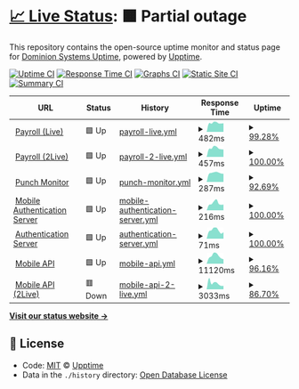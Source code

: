 # [📈 Live Status](https://dominion-it.github.io/upptime): <!--live status--> **🟧 Partial outage**

This repository contains the open-source uptime monitor and status page for [Dominion Systems Uptime](https://dominion-it.github.io/uptime), powered by [Upptime](https://github.com/upptime/upptime).

[![Uptime CI](https://github.com/koj-co/upptime/workflows/Uptime%20CI/badge.svg)](https://github.com/koj-co/upptime/actions?query=workflow%3A%22Uptime+CI%22)
[![Response Time CI](https://github.com/koj-co/upptime/workflows/Response%20Time%20CI/badge.svg)](https://github.com/koj-co/upptime/actions?query=workflow%3A%22Response+Time+CI%22)
[![Graphs CI](https://github.com/koj-co/upptime/workflows/Graphs%20CI/badge.svg)](https://github.com/koj-co/upptime/actions?query=workflow%3A%22Graphs+CI%22)
[![Static Site CI](https://github.com/koj-co/upptime/workflows/Static%20Site%20CI/badge.svg)](https://github.com/koj-co/upptime/actions?query=workflow%3A%22Static+Site+CI%22)
[![Summary CI](https://github.com/koj-co/upptime/workflows/Summary%20CI/badge.svg)](https://github.com/koj-co/upptime/actions?query=workflow%3A%22Summary+CI%22)

<!--start: status pages-->
<!-- This summary is generated by Upptime (https://github.com/upptime/upptime) -->
<!-- Do not edit this manually, your changes will be overwritten -->
<!-- prettier-ignore -->
| URL | Status | History | Response Time | Uptime |
| --- | ------ | ------- | ------------- | ------ |
| <img alt="" src="https://favicons.githubusercontent.com/live.dominionsystems.com" height="13"> [Payroll (Live)](https://live.dominionsystems.com/Payroll/applicantPostingListNL.aspx?code=time) | 🟩 Up | [payroll-live.yml](https://github.com/dominion-it/uptime/commits/HEAD/history/payroll-live.yml) | <details><summary><img alt="Response time graph" src="./graphs/payroll-live/response-time-week.png" height="20"> 482ms</summary><br><a href="https://dominion-it.github.io/uptime/history/payroll-live"><img alt="Response time 620" src="https://img.shields.io/endpoint?url=https%3A%2F%2Fraw.githubusercontent.com%2Fdominion-it%2Fuptime%2FHEAD%2Fapi%2Fpayroll-live%2Fresponse-time.json"></a><br><a href="https://dominion-it.github.io/uptime/history/payroll-live"><img alt="24-hour response time 484" src="https://img.shields.io/endpoint?url=https%3A%2F%2Fraw.githubusercontent.com%2Fdominion-it%2Fuptime%2FHEAD%2Fapi%2Fpayroll-live%2Fresponse-time-day.json"></a><br><a href="https://dominion-it.github.io/uptime/history/payroll-live"><img alt="7-day response time 482" src="https://img.shields.io/endpoint?url=https%3A%2F%2Fraw.githubusercontent.com%2Fdominion-it%2Fuptime%2FHEAD%2Fapi%2Fpayroll-live%2Fresponse-time-week.json"></a><br><a href="https://dominion-it.github.io/uptime/history/payroll-live"><img alt="30-day response time 448" src="https://img.shields.io/endpoint?url=https%3A%2F%2Fraw.githubusercontent.com%2Fdominion-it%2Fuptime%2FHEAD%2Fapi%2Fpayroll-live%2Fresponse-time-month.json"></a><br><a href="https://dominion-it.github.io/uptime/history/payroll-live"><img alt="1-year response time 620" src="https://img.shields.io/endpoint?url=https%3A%2F%2Fraw.githubusercontent.com%2Fdominion-it%2Fuptime%2FHEAD%2Fapi%2Fpayroll-live%2Fresponse-time-year.json"></a></details> | <details><summary><a href="https://dominion-it.github.io/uptime/history/payroll-live">99.28%</a></summary><a href="https://dominion-it.github.io/uptime/history/payroll-live"><img alt="All-time uptime 99.81%" src="https://img.shields.io/endpoint?url=https%3A%2F%2Fraw.githubusercontent.com%2Fdominion-it%2Fuptime%2FHEAD%2Fapi%2Fpayroll-live%2Fuptime.json"></a><br><a href="https://dominion-it.github.io/uptime/history/payroll-live"><img alt="24-hour uptime 97.16%" src="https://img.shields.io/endpoint?url=https%3A%2F%2Fraw.githubusercontent.com%2Fdominion-it%2Fuptime%2FHEAD%2Fapi%2Fpayroll-live%2Fuptime-day.json"></a><br><a href="https://dominion-it.github.io/uptime/history/payroll-live"><img alt="7-day uptime 99.28%" src="https://img.shields.io/endpoint?url=https%3A%2F%2Fraw.githubusercontent.com%2Fdominion-it%2Fuptime%2FHEAD%2Fapi%2Fpayroll-live%2Fuptime-week.json"></a><br><a href="https://dominion-it.github.io/uptime/history/payroll-live"><img alt="30-day uptime 99.83%" src="https://img.shields.io/endpoint?url=https%3A%2F%2Fraw.githubusercontent.com%2Fdominion-it%2Fuptime%2FHEAD%2Fapi%2Fpayroll-live%2Fuptime-month.json"></a><br><a href="https://dominion-it.github.io/uptime/history/payroll-live"><img alt="1-year uptime 99.81%" src="https://img.shields.io/endpoint?url=https%3A%2F%2Fraw.githubusercontent.com%2Fdominion-it%2Fuptime%2FHEAD%2Fapi%2Fpayroll-live%2Fuptime-year.json"></a></details>
| <img alt="" src="https://favicons.githubusercontent.com/2live.dominionsystems.com" height="13"> [Payroll (2Live)](https://2live.dominionsystems.com/Payroll/applicantPostingListNL.aspx?code=time) | 🟩 Up | [payroll-2-live.yml](https://github.com/dominion-it/uptime/commits/HEAD/history/payroll-2-live.yml) | <details><summary><img alt="Response time graph" src="./graphs/payroll-2-live/response-time-week.png" height="20"> 457ms</summary><br><a href="https://dominion-it.github.io/uptime/history/payroll-2-live"><img alt="Response time 565" src="https://img.shields.io/endpoint?url=https%3A%2F%2Fraw.githubusercontent.com%2Fdominion-it%2Fuptime%2FHEAD%2Fapi%2Fpayroll-2-live%2Fresponse-time.json"></a><br><a href="https://dominion-it.github.io/uptime/history/payroll-2-live"><img alt="24-hour response time 393" src="https://img.shields.io/endpoint?url=https%3A%2F%2Fraw.githubusercontent.com%2Fdominion-it%2Fuptime%2FHEAD%2Fapi%2Fpayroll-2-live%2Fresponse-time-day.json"></a><br><a href="https://dominion-it.github.io/uptime/history/payroll-2-live"><img alt="7-day response time 457" src="https://img.shields.io/endpoint?url=https%3A%2F%2Fraw.githubusercontent.com%2Fdominion-it%2Fuptime%2FHEAD%2Fapi%2Fpayroll-2-live%2Fresponse-time-week.json"></a><br><a href="https://dominion-it.github.io/uptime/history/payroll-2-live"><img alt="30-day response time 444" src="https://img.shields.io/endpoint?url=https%3A%2F%2Fraw.githubusercontent.com%2Fdominion-it%2Fuptime%2FHEAD%2Fapi%2Fpayroll-2-live%2Fresponse-time-month.json"></a><br><a href="https://dominion-it.github.io/uptime/history/payroll-2-live"><img alt="1-year response time 565" src="https://img.shields.io/endpoint?url=https%3A%2F%2Fraw.githubusercontent.com%2Fdominion-it%2Fuptime%2FHEAD%2Fapi%2Fpayroll-2-live%2Fresponse-time-year.json"></a></details> | <details><summary><a href="https://dominion-it.github.io/uptime/history/payroll-2-live">100.00%</a></summary><a href="https://dominion-it.github.io/uptime/history/payroll-2-live"><img alt="All-time uptime 99.86%" src="https://img.shields.io/endpoint?url=https%3A%2F%2Fraw.githubusercontent.com%2Fdominion-it%2Fuptime%2FHEAD%2Fapi%2Fpayroll-2-live%2Fuptime.json"></a><br><a href="https://dominion-it.github.io/uptime/history/payroll-2-live"><img alt="24-hour uptime 100.00%" src="https://img.shields.io/endpoint?url=https%3A%2F%2Fraw.githubusercontent.com%2Fdominion-it%2Fuptime%2FHEAD%2Fapi%2Fpayroll-2-live%2Fuptime-day.json"></a><br><a href="https://dominion-it.github.io/uptime/history/payroll-2-live"><img alt="7-day uptime 100.00%" src="https://img.shields.io/endpoint?url=https%3A%2F%2Fraw.githubusercontent.com%2Fdominion-it%2Fuptime%2FHEAD%2Fapi%2Fpayroll-2-live%2Fuptime-week.json"></a><br><a href="https://dominion-it.github.io/uptime/history/payroll-2-live"><img alt="30-day uptime 100.00%" src="https://img.shields.io/endpoint?url=https%3A%2F%2Fraw.githubusercontent.com%2Fdominion-it%2Fuptime%2FHEAD%2Fapi%2Fpayroll-2-live%2Fuptime-month.json"></a><br><a href="https://dominion-it.github.io/uptime/history/payroll-2-live"><img alt="1-year uptime 99.86%" src="https://img.shields.io/endpoint?url=https%3A%2F%2Fraw.githubusercontent.com%2Fdominion-it%2Fuptime%2FHEAD%2Fapi%2Fpayroll-2-live%2Fuptime-year.json"></a></details>
| <img alt="" src="https://favicons.githubusercontent.com/live.dominionsystems.com" height="13"> [Punch Monitor](https://live.dominionsystems.com/punchmonitor/readpunches.aspx) | 🟩 Up | [punch-monitor.yml](https://github.com/dominion-it/uptime/commits/HEAD/history/punch-monitor.yml) | <details><summary><img alt="Response time graph" src="./graphs/punch-monitor/response-time-week.png" height="20"> 287ms</summary><br><a href="https://dominion-it.github.io/uptime/history/punch-monitor"><img alt="Response time 3444" src="https://img.shields.io/endpoint?url=https%3A%2F%2Fraw.githubusercontent.com%2Fdominion-it%2Fuptime%2FHEAD%2Fapi%2Fpunch-monitor%2Fresponse-time.json"></a><br><a href="https://dominion-it.github.io/uptime/history/punch-monitor"><img alt="24-hour response time 572" src="https://img.shields.io/endpoint?url=https%3A%2F%2Fraw.githubusercontent.com%2Fdominion-it%2Fuptime%2FHEAD%2Fapi%2Fpunch-monitor%2Fresponse-time-day.json"></a><br><a href="https://dominion-it.github.io/uptime/history/punch-monitor"><img alt="7-day response time 287" src="https://img.shields.io/endpoint?url=https%3A%2F%2Fraw.githubusercontent.com%2Fdominion-it%2Fuptime%2FHEAD%2Fapi%2Fpunch-monitor%2Fresponse-time-week.json"></a><br><a href="https://dominion-it.github.io/uptime/history/punch-monitor"><img alt="30-day response time 1342" src="https://img.shields.io/endpoint?url=https%3A%2F%2Fraw.githubusercontent.com%2Fdominion-it%2Fuptime%2FHEAD%2Fapi%2Fpunch-monitor%2Fresponse-time-month.json"></a><br><a href="https://dominion-it.github.io/uptime/history/punch-monitor"><img alt="1-year response time 3444" src="https://img.shields.io/endpoint?url=https%3A%2F%2Fraw.githubusercontent.com%2Fdominion-it%2Fuptime%2FHEAD%2Fapi%2Fpunch-monitor%2Fresponse-time-year.json"></a></details> | <details><summary><a href="https://dominion-it.github.io/uptime/history/punch-monitor">92.69%</a></summary><a href="https://dominion-it.github.io/uptime/history/punch-monitor"><img alt="All-time uptime 99.67%" src="https://img.shields.io/endpoint?url=https%3A%2F%2Fraw.githubusercontent.com%2Fdominion-it%2Fuptime%2FHEAD%2Fapi%2Fpunch-monitor%2Fuptime.json"></a><br><a href="https://dominion-it.github.io/uptime/history/punch-monitor"><img alt="24-hour uptime 48.84%" src="https://img.shields.io/endpoint?url=https%3A%2F%2Fraw.githubusercontent.com%2Fdominion-it%2Fuptime%2FHEAD%2Fapi%2Fpunch-monitor%2Fuptime-day.json"></a><br><a href="https://dominion-it.github.io/uptime/history/punch-monitor"><img alt="7-day uptime 92.69%" src="https://img.shields.io/endpoint?url=https%3A%2F%2Fraw.githubusercontent.com%2Fdominion-it%2Fuptime%2FHEAD%2Fapi%2Fpunch-monitor%2Fuptime-week.json"></a><br><a href="https://dominion-it.github.io/uptime/history/punch-monitor"><img alt="30-day uptime 98.32%" src="https://img.shields.io/endpoint?url=https%3A%2F%2Fraw.githubusercontent.com%2Fdominion-it%2Fuptime%2FHEAD%2Fapi%2Fpunch-monitor%2Fuptime-month.json"></a><br><a href="https://dominion-it.github.io/uptime/history/punch-monitor"><img alt="1-year uptime 99.67%" src="https://img.shields.io/endpoint?url=https%3A%2F%2Fraw.githubusercontent.com%2Fdominion-it%2Fuptime%2FHEAD%2Fapi%2Fpunch-monitor%2Fuptime-year.json"></a></details>
| <img alt="" src="https://favicons.githubusercontent.com/auth2.dominionsystems.com" height="13"> [Mobile Authentication Server](https://auth2.dominionsystems.com/v4/.well-known/openid-configuration) | 🟩 Up | [mobile-authentication-server.yml](https://github.com/dominion-it/uptime/commits/HEAD/history/mobile-authentication-server.yml) | <details><summary><img alt="Response time graph" src="./graphs/mobile-authentication-server/response-time-week.png" height="20"> 216ms</summary><br><a href="https://dominion-it.github.io/uptime/history/mobile-authentication-server"><img alt="Response time 283" src="https://img.shields.io/endpoint?url=https%3A%2F%2Fraw.githubusercontent.com%2Fdominion-it%2Fuptime%2FHEAD%2Fapi%2Fmobile-authentication-server%2Fresponse-time.json"></a><br><a href="https://dominion-it.github.io/uptime/history/mobile-authentication-server"><img alt="24-hour response time 156" src="https://img.shields.io/endpoint?url=https%3A%2F%2Fraw.githubusercontent.com%2Fdominion-it%2Fuptime%2FHEAD%2Fapi%2Fmobile-authentication-server%2Fresponse-time-day.json"></a><br><a href="https://dominion-it.github.io/uptime/history/mobile-authentication-server"><img alt="7-day response time 216" src="https://img.shields.io/endpoint?url=https%3A%2F%2Fraw.githubusercontent.com%2Fdominion-it%2Fuptime%2FHEAD%2Fapi%2Fmobile-authentication-server%2Fresponse-time-week.json"></a><br><a href="https://dominion-it.github.io/uptime/history/mobile-authentication-server"><img alt="30-day response time 194" src="https://img.shields.io/endpoint?url=https%3A%2F%2Fraw.githubusercontent.com%2Fdominion-it%2Fuptime%2FHEAD%2Fapi%2Fmobile-authentication-server%2Fresponse-time-month.json"></a><br><a href="https://dominion-it.github.io/uptime/history/mobile-authentication-server"><img alt="1-year response time 283" src="https://img.shields.io/endpoint?url=https%3A%2F%2Fraw.githubusercontent.com%2Fdominion-it%2Fuptime%2FHEAD%2Fapi%2Fmobile-authentication-server%2Fresponse-time-year.json"></a></details> | <details><summary><a href="https://dominion-it.github.io/uptime/history/mobile-authentication-server">100.00%</a></summary><a href="https://dominion-it.github.io/uptime/history/mobile-authentication-server"><img alt="All-time uptime 99.91%" src="https://img.shields.io/endpoint?url=https%3A%2F%2Fraw.githubusercontent.com%2Fdominion-it%2Fuptime%2FHEAD%2Fapi%2Fmobile-authentication-server%2Fuptime.json"></a><br><a href="https://dominion-it.github.io/uptime/history/mobile-authentication-server"><img alt="24-hour uptime 100.00%" src="https://img.shields.io/endpoint?url=https%3A%2F%2Fraw.githubusercontent.com%2Fdominion-it%2Fuptime%2FHEAD%2Fapi%2Fmobile-authentication-server%2Fuptime-day.json"></a><br><a href="https://dominion-it.github.io/uptime/history/mobile-authentication-server"><img alt="7-day uptime 100.00%" src="https://img.shields.io/endpoint?url=https%3A%2F%2Fraw.githubusercontent.com%2Fdominion-it%2Fuptime%2FHEAD%2Fapi%2Fmobile-authentication-server%2Fuptime-week.json"></a><br><a href="https://dominion-it.github.io/uptime/history/mobile-authentication-server"><img alt="30-day uptime 100.00%" src="https://img.shields.io/endpoint?url=https%3A%2F%2Fraw.githubusercontent.com%2Fdominion-it%2Fuptime%2FHEAD%2Fapi%2Fmobile-authentication-server%2Fuptime-month.json"></a><br><a href="https://dominion-it.github.io/uptime/history/mobile-authentication-server"><img alt="1-year uptime 99.91%" src="https://img.shields.io/endpoint?url=https%3A%2F%2Fraw.githubusercontent.com%2Fdominion-it%2Fuptime%2FHEAD%2Fapi%2Fmobile-authentication-server%2Fuptime-year.json"></a></details>
| <img alt="" src="https://favicons.githubusercontent.com/auth2.dominionsystems.com" height="13"> [Authentication Server](https://auth2.dominionsystems.com/issue/wsfed) | 🟩 Up | [authentication-server.yml](https://github.com/dominion-it/uptime/commits/HEAD/history/authentication-server.yml) | <details><summary><img alt="Response time graph" src="./graphs/authentication-server/response-time-week.png" height="20"> 71ms</summary><br><a href="https://dominion-it.github.io/uptime/history/authentication-server"><img alt="Response time 80" src="https://img.shields.io/endpoint?url=https%3A%2F%2Fraw.githubusercontent.com%2Fdominion-it%2Fuptime%2FHEAD%2Fapi%2Fauthentication-server%2Fresponse-time.json"></a><br><a href="https://dominion-it.github.io/uptime/history/authentication-server"><img alt="24-hour response time 53" src="https://img.shields.io/endpoint?url=https%3A%2F%2Fraw.githubusercontent.com%2Fdominion-it%2Fuptime%2FHEAD%2Fapi%2Fauthentication-server%2Fresponse-time-day.json"></a><br><a href="https://dominion-it.github.io/uptime/history/authentication-server"><img alt="7-day response time 71" src="https://img.shields.io/endpoint?url=https%3A%2F%2Fraw.githubusercontent.com%2Fdominion-it%2Fuptime%2FHEAD%2Fapi%2Fauthentication-server%2Fresponse-time-week.json"></a><br><a href="https://dominion-it.github.io/uptime/history/authentication-server"><img alt="30-day response time 64" src="https://img.shields.io/endpoint?url=https%3A%2F%2Fraw.githubusercontent.com%2Fdominion-it%2Fuptime%2FHEAD%2Fapi%2Fauthentication-server%2Fresponse-time-month.json"></a><br><a href="https://dominion-it.github.io/uptime/history/authentication-server"><img alt="1-year response time 80" src="https://img.shields.io/endpoint?url=https%3A%2F%2Fraw.githubusercontent.com%2Fdominion-it%2Fuptime%2FHEAD%2Fapi%2Fauthentication-server%2Fresponse-time-year.json"></a></details> | <details><summary><a href="https://dominion-it.github.io/uptime/history/authentication-server">100.00%</a></summary><a href="https://dominion-it.github.io/uptime/history/authentication-server"><img alt="All-time uptime 99.95%" src="https://img.shields.io/endpoint?url=https%3A%2F%2Fraw.githubusercontent.com%2Fdominion-it%2Fuptime%2FHEAD%2Fapi%2Fauthentication-server%2Fuptime.json"></a><br><a href="https://dominion-it.github.io/uptime/history/authentication-server"><img alt="24-hour uptime 100.00%" src="https://img.shields.io/endpoint?url=https%3A%2F%2Fraw.githubusercontent.com%2Fdominion-it%2Fuptime%2FHEAD%2Fapi%2Fauthentication-server%2Fuptime-day.json"></a><br><a href="https://dominion-it.github.io/uptime/history/authentication-server"><img alt="7-day uptime 100.00%" src="https://img.shields.io/endpoint?url=https%3A%2F%2Fraw.githubusercontent.com%2Fdominion-it%2Fuptime%2FHEAD%2Fapi%2Fauthentication-server%2Fuptime-week.json"></a><br><a href="https://dominion-it.github.io/uptime/history/authentication-server"><img alt="30-day uptime 100.00%" src="https://img.shields.io/endpoint?url=https%3A%2F%2Fraw.githubusercontent.com%2Fdominion-it%2Fuptime%2FHEAD%2Fapi%2Fauthentication-server%2Fuptime-month.json"></a><br><a href="https://dominion-it.github.io/uptime/history/authentication-server"><img alt="1-year uptime 99.95%" src="https://img.shields.io/endpoint?url=https%3A%2F%2Fraw.githubusercontent.com%2Fdominion-it%2Fuptime%2FHEAD%2Fapi%2Fauthentication-server%2Fuptime-year.json"></a></details>
| <img alt="" src="https://favicons.githubusercontent.com/services.dominionsystems.com" height="13"> [Mobile API](https://services.dominionsystems.com/mobile/api/clock) | 🟩 Up | [mobile-api.yml](https://github.com/dominion-it/uptime/commits/HEAD/history/mobile-api.yml) | <details><summary><img alt="Response time graph" src="./graphs/mobile-api/response-time-week.png" height="20"> 11120ms</summary><br><a href="https://dominion-it.github.io/uptime/history/mobile-api"><img alt="Response time 1802" src="https://img.shields.io/endpoint?url=https%3A%2F%2Fraw.githubusercontent.com%2Fdominion-it%2Fuptime%2FHEAD%2Fapi%2Fmobile-api%2Fresponse-time.json"></a><br><a href="https://dominion-it.github.io/uptime/history/mobile-api"><img alt="24-hour response time 14972" src="https://img.shields.io/endpoint?url=https%3A%2F%2Fraw.githubusercontent.com%2Fdominion-it%2Fuptime%2FHEAD%2Fapi%2Fmobile-api%2Fresponse-time-day.json"></a><br><a href="https://dominion-it.github.io/uptime/history/mobile-api"><img alt="7-day response time 11120" src="https://img.shields.io/endpoint?url=https%3A%2F%2Fraw.githubusercontent.com%2Fdominion-it%2Fuptime%2FHEAD%2Fapi%2Fmobile-api%2Fresponse-time-week.json"></a><br><a href="https://dominion-it.github.io/uptime/history/mobile-api"><img alt="30-day response time 5481" src="https://img.shields.io/endpoint?url=https%3A%2F%2Fraw.githubusercontent.com%2Fdominion-it%2Fuptime%2FHEAD%2Fapi%2Fmobile-api%2Fresponse-time-month.json"></a><br><a href="https://dominion-it.github.io/uptime/history/mobile-api"><img alt="1-year response time 1802" src="https://img.shields.io/endpoint?url=https%3A%2F%2Fraw.githubusercontent.com%2Fdominion-it%2Fuptime%2FHEAD%2Fapi%2Fmobile-api%2Fresponse-time-year.json"></a></details> | <details><summary><a href="https://dominion-it.github.io/uptime/history/mobile-api">96.16%</a></summary><a href="https://dominion-it.github.io/uptime/history/mobile-api"><img alt="All-time uptime 99.74%" src="https://img.shields.io/endpoint?url=https%3A%2F%2Fraw.githubusercontent.com%2Fdominion-it%2Fuptime%2FHEAD%2Fapi%2Fmobile-api%2Fuptime.json"></a><br><a href="https://dominion-it.github.io/uptime/history/mobile-api"><img alt="24-hour uptime 73.15%" src="https://img.shields.io/endpoint?url=https%3A%2F%2Fraw.githubusercontent.com%2Fdominion-it%2Fuptime%2FHEAD%2Fapi%2Fmobile-api%2Fuptime-day.json"></a><br><a href="https://dominion-it.github.io/uptime/history/mobile-api"><img alt="7-day uptime 96.16%" src="https://img.shields.io/endpoint?url=https%3A%2F%2Fraw.githubusercontent.com%2Fdominion-it%2Fuptime%2FHEAD%2Fapi%2Fmobile-api%2Fuptime-week.json"></a><br><a href="https://dominion-it.github.io/uptime/history/mobile-api"><img alt="30-day uptime 99.12%" src="https://img.shields.io/endpoint?url=https%3A%2F%2Fraw.githubusercontent.com%2Fdominion-it%2Fuptime%2FHEAD%2Fapi%2Fmobile-api%2Fuptime-month.json"></a><br><a href="https://dominion-it.github.io/uptime/history/mobile-api"><img alt="1-year uptime 99.74%" src="https://img.shields.io/endpoint?url=https%3A%2F%2Fraw.githubusercontent.com%2Fdominion-it%2Fuptime%2FHEAD%2Fapi%2Fmobile-api%2Fuptime-year.json"></a></details>
| <img alt="" src="https://favicons.githubusercontent.com/services.dominionsystems.com" height="13"> [Mobile API (2Live)](https://services.dominionsystems.com/2mobile/api/clock) | 🟥 Down | [mobile-api-2-live.yml](https://github.com/dominion-it/uptime/commits/HEAD/history/mobile-api-2-live.yml) | <details><summary><img alt="Response time graph" src="./graphs/mobile-api-2-live/response-time-week.png" height="20"> 3033ms</summary><br><a href="https://dominion-it.github.io/uptime/history/mobile-api-2-live"><img alt="Response time 1001" src="https://img.shields.io/endpoint?url=https%3A%2F%2Fraw.githubusercontent.com%2Fdominion-it%2Fuptime%2FHEAD%2Fapi%2Fmobile-api-2-live%2Fresponse-time.json"></a><br><a href="https://dominion-it.github.io/uptime/history/mobile-api-2-live"><img alt="24-hour response time 12026" src="https://img.shields.io/endpoint?url=https%3A%2F%2Fraw.githubusercontent.com%2Fdominion-it%2Fuptime%2FHEAD%2Fapi%2Fmobile-api-2-live%2Fresponse-time-day.json"></a><br><a href="https://dominion-it.github.io/uptime/history/mobile-api-2-live"><img alt="7-day response time 3033" src="https://img.shields.io/endpoint?url=https%3A%2F%2Fraw.githubusercontent.com%2Fdominion-it%2Fuptime%2FHEAD%2Fapi%2Fmobile-api-2-live%2Fresponse-time-week.json"></a><br><a href="https://dominion-it.github.io/uptime/history/mobile-api-2-live"><img alt="30-day response time 765" src="https://img.shields.io/endpoint?url=https%3A%2F%2Fraw.githubusercontent.com%2Fdominion-it%2Fuptime%2FHEAD%2Fapi%2Fmobile-api-2-live%2Fresponse-time-month.json"></a><br><a href="https://dominion-it.github.io/uptime/history/mobile-api-2-live"><img alt="1-year response time 1001" src="https://img.shields.io/endpoint?url=https%3A%2F%2Fraw.githubusercontent.com%2Fdominion-it%2Fuptime%2FHEAD%2Fapi%2Fmobile-api-2-live%2Fresponse-time-year.json"></a></details> | <details><summary><a href="https://dominion-it.github.io/uptime/history/mobile-api-2-live">86.70%</a></summary><a href="https://dominion-it.github.io/uptime/history/mobile-api-2-live"><img alt="All-time uptime 99.51%" src="https://img.shields.io/endpoint?url=https%3A%2F%2Fraw.githubusercontent.com%2Fdominion-it%2Fuptime%2FHEAD%2Fapi%2Fmobile-api-2-live%2Fuptime.json"></a><br><a href="https://dominion-it.github.io/uptime/history/mobile-api-2-live"><img alt="24-hour uptime 6.90%" src="https://img.shields.io/endpoint?url=https%3A%2F%2Fraw.githubusercontent.com%2Fdominion-it%2Fuptime%2FHEAD%2Fapi%2Fmobile-api-2-live%2Fuptime-day.json"></a><br><a href="https://dominion-it.github.io/uptime/history/mobile-api-2-live"><img alt="7-day uptime 86.70%" src="https://img.shields.io/endpoint?url=https%3A%2F%2Fraw.githubusercontent.com%2Fdominion-it%2Fuptime%2FHEAD%2Fapi%2Fmobile-api-2-live%2Fuptime-week.json"></a><br><a href="https://dominion-it.github.io/uptime/history/mobile-api-2-live"><img alt="30-day uptime 96.94%" src="https://img.shields.io/endpoint?url=https%3A%2F%2Fraw.githubusercontent.com%2Fdominion-it%2Fuptime%2FHEAD%2Fapi%2Fmobile-api-2-live%2Fuptime-month.json"></a><br><a href="https://dominion-it.github.io/uptime/history/mobile-api-2-live"><img alt="1-year uptime 99.51%" src="https://img.shields.io/endpoint?url=https%3A%2F%2Fraw.githubusercontent.com%2Fdominion-it%2Fuptime%2FHEAD%2Fapi%2Fmobile-api-2-live%2Fuptime-year.json"></a></details>

<!--end: status pages-->

[**Visit our status website →**](https://dominion-it.github.io/uptime/)

## 📄 License

- Code: [MIT](./LICENSE) © [Upptime](https://upptime.js.org)
- Data in the `./history` directory: [Open Database License](https://opendatacommons.org/licenses/odbl/1-0/)
